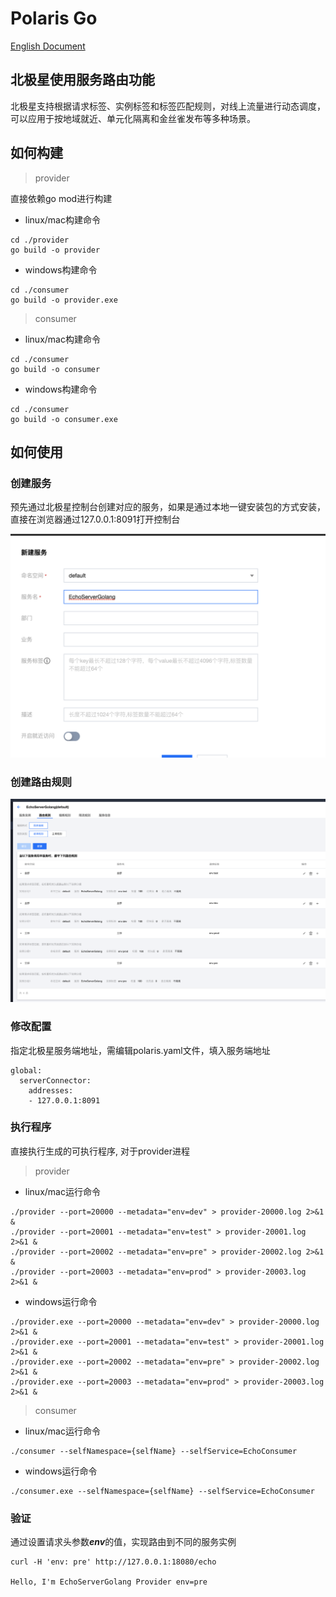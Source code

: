 # Polaris Go

[English Document](./README.md)

## 北极星使用服务路由功能

北极星支持根据请求标签、实例标签和标签匹配规则，对线上流量进行动态调度，可以应用于按地域就近、单元化隔离和金丝雀发布等多种场景。

## 如何构建

> provider

直接依赖go mod进行构建

- linux/mac构建命令
```
cd ./provider
go build -o provider
```
- windows构建命令
```
cd ./consumer
go build -o provider.exe
```

> consumer

- linux/mac构建命令
```
cd ./consumer
go build -o consumer
```
- windows构建命令
```
cd ./consumer
go build -o consumer.exe
```


## 如何使用

### 创建服务

预先通过北极星控制台创建对应的服务，如果是通过本地一键安装包的方式安装，直接在浏览器通过127.0.0.1:8091打开控制台

![create_service](./image/create_service.png)

### 创建路由规则

![create_service_rule](./image/create_service_rule.png)

### 修改配置

指定北极星服务端地址，需编辑polaris.yaml文件，填入服务端地址

```
global:
  serverConnector:
    addresses:
    - 127.0.0.1:8091
```
### 执行程序

直接执行生成的可执行程序, 对于provider进程

> provider

- linux/mac运行命令
```
./provider --port=20000 --metadata="env=dev" > provider-20000.log 2>&1 &
./provider --port=20001 --metadata="env=test" > provider-20001.log 2>&1 &
./provider --port=20002 --metadata="env=pre" > provider-20002.log 2>&1 &
./provider --port=20003 --metadata="env=prod" > provider-20003.log 2>&1 &
```

- windows运行命令
```
./provider.exe --port=20000 --metadata="env=dev" > provider-20000.log 2>&1 &
./provider.exe --port=20001 --metadata="env=test" > provider-20001.log 2>&1 &
./provider.exe --port=20002 --metadata="env=pre" > provider-20002.log 2>&1 &
./provider.exe --port=20003 --metadata="env=prod" > provider-20003.log 2>&1 &
```

> consumer


- linux/mac运行命令
```
./consumer --selfNamespace={selfName} --selfService=EchoConsumer
```

- windows运行命令
```
./consumer.exe --selfNamespace={selfName} --selfService=EchoConsumer
```

### 验证

通过设置请求头参数***env***的值，实现路由到不同的服务实例

```
curl -H 'env: pre' http://127.0.0.1:18080/echo

Hello, I'm EchoServerGolang Provider env=pre
```